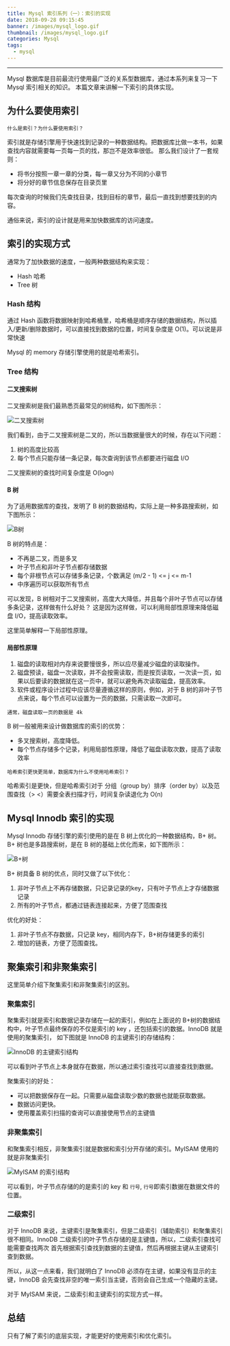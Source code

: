```yaml
---
title: Mysql 索引系列（一）：索引的实现
date: 2018-09-28 09:15:45
banner: /images/mysql_logo.gif
thumbnail: /images/mysql_logo.gif
categories: Mysql
tags:
  - mysql
---
```

----------------------------------------------

Mysql 数据库是目前最流行使用最广泛的关系型数据库，通过本系列来复习一下 Mysql 索引相关的知识。
本篇文章来讲解一下索引的具体实现。

<!-- more -->

## 为什么要使用索引
```$xslt
什么是索引？为什么要使用索引？
```
索引就是存储引擎用于快速找到记录的一种数据结构。把数据库比做一本书，如果查找内容就需要每一页每一页的找，那岂不是效率很低。
那么我们设计了一套规则：
- 将书分按照一章一章的分类，每一章又分为不同的小章节
- 将分好的章节信息保存在目录页里

每次查询的时候我们先查找目录，找到目标的章节，最后一直找到想要找到的内容。

通俗来说，索引的设计就是用来加快数据库的访问速度。

## 索引的实现方式
通常为了加快数据的速度，一般两种数据结构来实现：

- Hash 哈希
- Tree 树

### Hash 结构
通过 Hash 函数将数据映射到哈希桶里，哈希桶是顺序存储的数据结构，所以插入/更新/删除数据时，可以直接找到数据的位置，时间复杂度是 O(1)。可以说是非常快速

Mysql 的 memory 存储引擎使用的就是哈希索引。

### Tree 结构

#### 二叉搜索树
二叉搜索树是我们最熟悉页最常见的树结构，如下图所示：

![二叉搜索树](/images/mysql_tree_bst.png)

我们看到，由于二叉搜索树是二叉的，所以当数据量很大的时候，存在以下问题：
1. 树的高度比较高
2. 每个节点只能存储一条记录，每次查询到该节点都要进行磁盘 I/O

二叉搜索树的查找时间复杂度是 O(logn)

#### B 树
为了适用数据库的查找，发明了 B 树的数据结构，实际上是一种多路搜索树，如下图所示：

![B树](/images/mysql_tree_b.png)

B 树的特点是：
- 不再是二叉，而是多叉
- 叶子节点和非叶子节点都存储数据
- 每个非根节点可以存储多条记录，个数满足 (m/2 - 1) <= j <= m-1
- 中序遍历可以获取所有节点

可以发现，B 树相对于二叉搜索树，高度大大降低，并且每个非叶子节点可以存储多条记录，这样做有什么好处？
这是因为这样做，可以利用局部性原理来降低磁盘 I/O，提高读取效率。

这里简单解释一下局部性原理。
#### 局部性原理
1. 磁盘的读取相对内存来说要慢很多，所以应尽量减少磁盘的读取操作。
2. 磁盘预读，磁盘一次读取，并不会按需读取，而是按页读取，一次读一页，如果以后要读的数据就在这一页中，就可以避免再次读取磁盘，提高效率。
3. 软件或程序设计过程中应该尽量遵循这样的原则，例如，对于 B 树的非叶子节点来说，每个节点可以设置为一页的数据，只需读取一次即可。

`通常，磁盘读取一页的数据是 4k`

B 树一般被用来设计做数据库的索引的优势：
- 多叉搜索树，高度降低。
- 每个节点存储多个记录，利用局部性原理，降低了磁盘读取次数，提高了读取效率

```$xslt
哈希索引更快更简单，数据库为什么不使用哈希索引？
```
哈希索引是更快，但是哈希索引对于 分组（group by）排序（order by）以及范围查找（> <）需要全表扫描才行，时间复杂读退化为 O(n)

## Mysql Innodb 索引的实现
Mysql Innodb 存储引擎的索引使用的是在 B 树上优化的一种数据结构，B+ 树。
B+ 树也是多路搜索树，是在 B 树的基础上优化而来，如下图所示：

![B+树](/images/mysql_tree_b+.png)

B+ 树具备 B 树的优点，同时又做了以下优化：
1. 非叶子节点上不再存储数据，只记录记录的key，只有叶子节点上才存储数据记录
2. 所有的叶子节点，都通过链表连接起来，方便了范围查找

优化的好处：
1. 非叶子节点不存数据，只记录 key，相同内存下，B+树存储更多的索引
2. 增加的链表，方便了范围查找。

## 聚集索引和非聚集索引
这里简单介绍下聚集索引和非聚集索引的区别。

### 聚集索引
聚集索引就是索引和数据记录存储在一起的索引，例如在上面说的 B+树的数据结构中，叶子节点最终保存的不仅是索引的 key ，还包括索引的数据。InnoDB 就是使用的聚集索引，
如下图就是 InnoDB 的主键索引的存储结构：

![InnoDB 的主键索引结构](/images/mysql_innodb_index.png)

可以看到叶子节点上本身就存在数据，所以通过索引查找可以直接查找到数据。

聚集索引的好处：
- 可以把数据保存在一起。只需要从磁盘读取少数的数据也就能获取数据。
- 数据访问更快。
- 使用覆盖索引扫描的查询可以直接使用节点的主键值

### 非聚集索引
和聚集索引相反，非聚集索引就是数据和索引分开存储的索引。MyISAM 使用的就是非聚集索引

![MyISAM 的索引结构](/images/mysql_myisam_index.png)

可以看到，叶子节点存储的的是索引的 key 和 `行号`, `行号`即索引数据在数据文件的位置。

### 二级索引
对于 InnoDB 来说，主键索引是聚集索引，但是二级索引（辅助索引）和聚集索引很不相同。InnoDB 二级索引的叶子节点存储的是主键值，所以，二级索引查找可能需要查找两次
首先根据索引查找到数据的主键值，然后再根据主键从主键索引查到数据。

所以，从这一点来看，我们就明白了 InnoDB 必须存在主键，如果没有显示的主键，InnoDB 会先查找非空的唯一索引当主键，否则会自己生成一个隐藏的主键。

对于 MyISAM 来说，二级索引和主键索引的实现方式一样。

## 总结
只有了解了索引的底层实现，才能更好的使用索引和优化索引。